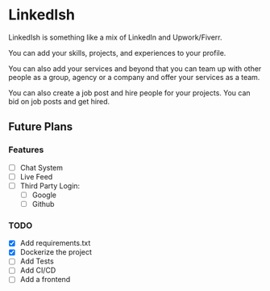 # LinkedIsh

LinkedIsh is something like a mix of LinkedIn and Upwork/Fiverr.

You can add your skills, projects, and experiences to your profile.

You can also add your services and beyond that you can team up with other people as a group, agency or a company and offer your services as a team.

You can also create a job post and hire people for your projects. You can bid on job posts and get hired.

## Future Plans

### Features

- [ ] Chat System
- [ ] Live Feed
- [ ] Third Party Login:
  - [ ] Google
  - [ ] Github

### TODO

- [x] Add requirements.txt
- [x] Dockerize the project
- [ ] Add Tests
- [ ] Add CI/CD
- [ ] Add a frontend
